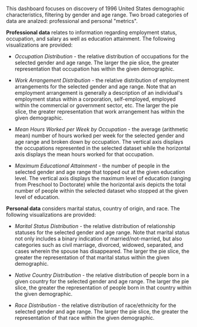 This dashboard focuses on discovery of 1996 United States demographic characteristics, filtering by gender and age range.  Two broad categories of data are analzed: professional and personal "metrics".

**Professional data** relates to information regarding employment status, occupation, and salary as well as education attainment.  The following visualizations are provided:

* *Occupation Distribution* - the relative distribution of occupations for the selected gender and age range.  The larger the pie slice, the greater representation that occupation has within the given demographic.

* *Work Arrangement Distribution* - the relative distribution of employment arrangements for the selected gender and age range.  Note that an employment arrangement is generally a description of an individual's employment status within a corporation, self-employed, employed within the commercial or government sector, etc.  The larger the pie slice, the greater representation that work arrangement has within the given demographic.

* *Mean Hours Worked per Week by Occupation* - the average (arithmetic mean) number of hours worked per week for the selected gender and age range and broken down by occupation.  The vertical axis displays the occupations represented in the selected dataset while the horizontal axis displays the mean hours worked for that occupation.

* *Maximum Educational Attainment* - the number of people in the selected gender and age range that topped out at the given education level.  The vertical axis displays the maximum level of education (ranging from Preschool to Doctorate) while the horizontal axis depicts the total number of people within the selected dataset who stopped at the given level of education.

**Personal data** considers marital status, country of origin, and race.  The following visualizations are provided:

* *Marital Status Distribution* - the relative distribution of relationship statuses for the selected gender and age range.  Note that marital status not only includes a binary indication of married/not-married, but also categories such as civil marriage, divorced, widowed, separated, and cases wherein the spouse has disappeared.  The larger the pie slice, the greater the representation of that marital status within the given demographic.

* *Native Country Distribution* - the relative distribution of people born in a given country for the selected gender and age range.  The larger the pie slice, the greater the representation of people born in that country within the given demographic.

* *Race Distribution* - the relative distribution of race/ethnicity for the selected gender and age range.  The larger the pie slice, the greater the representation of that race within the given demographic.